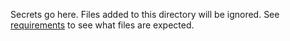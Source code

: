 Secrets go here. Files added to this directory will be ignored. See [requirements](./README.md#requirements) to see what files are expected.